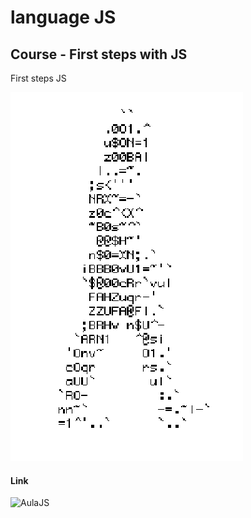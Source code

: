# language JS
## Course - First steps with JS
First steps JS


![HomenLera](https://github.com/mialna/javascript/blob/main/homem-letra.gif)

#### Link
![AulaJS](https://google.com)
